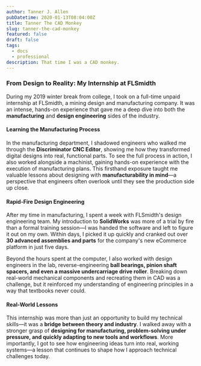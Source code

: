 ```yaml
---
author: Tanner J. Allen
pubDatetime: 2020-01-13T08:04:00Z
title: Tanner The CAD Monkey
slug: tanner-the-cad-monkey
featured: false
draft: false
tags:
  - docs
  - professional
description: That time I was a CAD monkey.
---
```


### From Design to Reality: My Internship at FLSmidth  

During my 2019 winter break from college, I took on a full-time unpaid internship at FLSmidth, a mining design and manufacturing company. It was an intense, hands-on experience that gave me a deep dive into both the **manufacturing** and **design engineering** sides of the industry.  

#### Learning the Manufacturing Process  

In the manufacturing department, I shadowed engineers who walked me through the **Discriminator CNC Editor**, showing me how they transformed digital designs into real, functional parts. To see the full process in action, I also worked alongside a machinist, gaining hands-on experience with the execution of manufacturing plans. This firsthand exposure taught me valuable lessons about designing with **manufacturability in mind**—a perspective that engineers often overlook until they see the production side up close.  

#### Rapid-Fire Design Engineering  

After my time in manufacturing, I spent a week with FLSmidth's design engineering team. My introduction to **SolidWorks** was more of a trial by fire than a formal training session—I was handed the software and left to figure it out on my own. Within days, I picked it up quickly and cranked out over **30 advanced assemblies and parts** for the company's new eCommerce platform in just five days.  

Beyond the hours spent at the computer, I also worked with design engineers in the lab, reverse-engineering **ball bearings, pinion shaft spacers, and even a massive undercarriage drive roller**. Breaking down real-world mechanical components and recreating them in CAD was a challenge, but it reinforced my understanding of engineering principles in a way that textbooks never could.  

#### Real-World Lessons  

This internship was more than just an opportunity to build my technical skills—it was a **bridge between theory and industry**. I walked away with a stronger grasp of **designing for manufacturing, problem-solving under pressure, and quickly adapting to new tools and workflows**. More importantly, I got to see how engineering ideas turn into real, working systems—a lesson that continues to shape how I approach technical challenges today.  